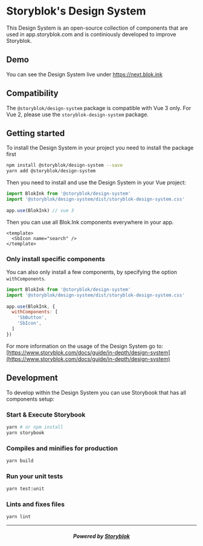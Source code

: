 # Storyblok's Design System

This Design System is an open-source collection of components that are used in app.storyblok.com and is continiously developed to improve Storyblok.

## Demo

You can see the Design System live under <https://next.blok.ink>

## Compatibility 
The `@storyblok/design-system` package is compatible with Vue 3 only. For Vue 2, please use the `storyblok-design-system` package.

## Getting started

To install the Design System in your project you need to install the package first

```sh
npm install @storyblok/design-system --save
yarn add @storyblok/design-system
```

Then you need to install and use the Design System in your Vue project:

```js
import BlokInk from '@storyblok/design-system'
import '@storyblok/design-system/dist/storyblok-design-system.css'
 
app.use(BlokInk) // vue 3
```

Then you can use all Blok.Ink components everywhere in your app.

```vue
<template>
  <SbIcon name="search" />
</template>
```

### Only install specific components

You can also only install a few components, by specifying the option `withComponents`.
```js
import BlokInk from '@storyblok/design-system'
import '@storyblok/design-system/dist/storyblok-design-system.css'
 
app.use(BlokInk, {
  withComponents: [
    'SbButton',
    'SbIcon',
  ]
})
```


For more information on the usage of the Design System go to:
[https://www.storyblok.com/docs/guide/in-depth/design-system](https://www.storyblok.com/docs/guide/in-depth/design-system)

## Development

To develop within the Design System you can use Storybook that has all components setup:
### Start & Execute Storybook
```sh
yarn # or npm install
yarn storybook
```

### Compiles and minifies for production
```sh
yarn build
```

### Run your unit tests
```sh
yarn test:unit
```

### Lints and fixes files
```sh
yarn lint
```


---

<p align="center">
  <h5 align="center">Powered by <a href="https://www.storyblok.com/" title="link to the Storyblok website">Storyblok</a></h5>
</p>
